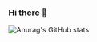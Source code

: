 ### Hi there 👋
![Anurag's GitHub stats](https://github-readme-stats.vercel.app/api?username=1Markkyn&show_icons=true&theme=transparent)
